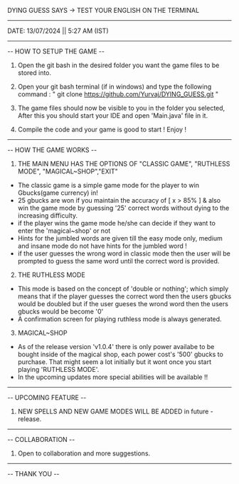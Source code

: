 DYING GUESS SAYS -> TEST YOUR ENGLISH ON THE TERMINAL
___________________________________
DATE: 13/07/2024  ||  5:27 AM (IST)
___________________________________

-- HOW TO SETUP THE GAME --

1) Open the git bash in the desired folder you want the game files to be stored into.

2) Open your git bash terminal (if in windows) and type the following command : " git clone https://github.com/Yurvaj/DYING_GUESS.git "

3) The game files should now be visible to you in the folder you selected, After this you should start your IDE and open 'Main.java' file in it.

4) Compile the code and your game is good to start ! Enjoy !

__________________________________________________________________________________________________
-- HOW THE GAME WORKS --


1) THE MAIN MENU HAS THE OPTIONS OF "CLASSIC GAME", "RUTHLESS MODE", "MAGICAL~SHOP","EXIT"
   
- The classic game is a simple game mode for the player to win Gbucks(game currency) in!
- 25 gbucks are won if you maintain the accuracy of [ x > 85% ] & also win the game mode by guessing '25' correct words without dying to the
  increasing difficulty.
- if the player wins the game mode he/she can decide if they want to enter the 'magical~shop' or not
- Hints for the jumbled words are given till the easy mode only, medium and insane mode do not have hints for the jumbled word !
- if the user guesses the wrong word in classic mode then the user will be prompted to guess the same word until the correct word is provided.

2) THE RUTHLESS MODE
   
- This mode is based on the concept of 'double or nothing'; which simply means that if the player guesses the correct word then the users gbucks would be doubled
  but if the user gueses the wrond word then the users gbucks would be become '0'
- A confirmation screen for playing ruthless mode is always generated.

3) MAGICAL~SHOP
   
- As of the release version 'v1.0.4' there is only power availabe to be bought inside of the magical shop, each power cost's '500' gbucks to purchase. That might seem a lot initially but it wont once you start playing 'RUTHLESS MODE'.
- In  the upcoming updates more special abilities will be available !!

_______________________
-- UPCOMING FEATURE --

1) NEW SPELLS AND NEW GAME MODES WILL BE ADDED in future - release.
   
_______________________
-- COLLABORATION --


1) Open to collaboration and more suggestions.
   
_______________________
-- THANK YOU --

